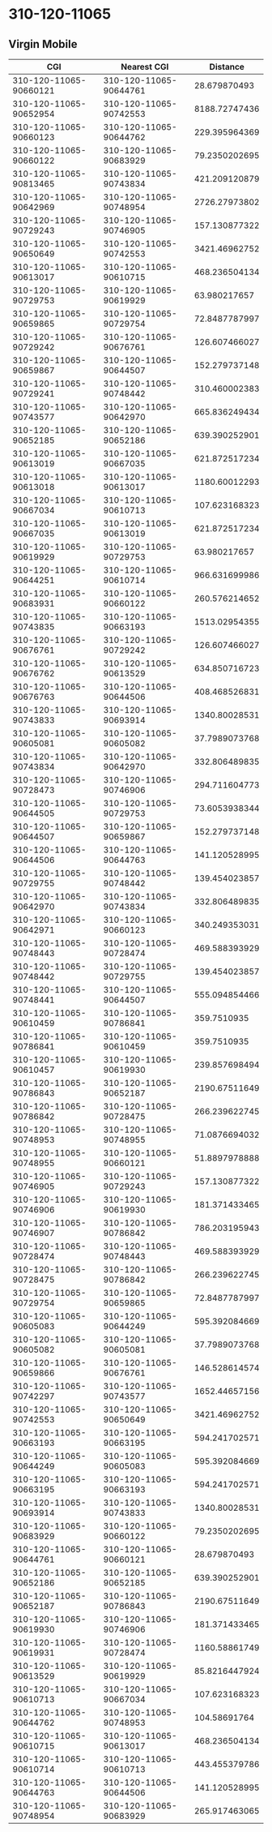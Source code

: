 # 310-120-11065
## Virgin Mobile


| CGI | Nearest CGI | Distance |
|-----|-------------|----------|
| 310-120-11065-90660121 | 310-120-11065-90644761 | 28.679870493 |
| 310-120-11065-90652954 | 310-120-11065-90742553 | 8188.72747436 |
| 310-120-11065-90660123 | 310-120-11065-90644762 | 229.395964369 |
| 310-120-11065-90660122 | 310-120-11065-90683929 | 79.2350202695 |
| 310-120-11065-90813465 | 310-120-11065-90743834 | 421.209120879 |
| 310-120-11065-90642969 | 310-120-11065-90748954 | 2726.27973802 |
| 310-120-11065-90729243 | 310-120-11065-90746905 | 157.130877322 |
| 310-120-11065-90650649 | 310-120-11065-90742553 | 3421.46962752 |
| 310-120-11065-90613017 | 310-120-11065-90610715 | 468.236504134 |
| 310-120-11065-90729753 | 310-120-11065-90619929 | 63.980217657 |
| 310-120-11065-90659865 | 310-120-11065-90729754 | 72.8487787997 |
| 310-120-11065-90729242 | 310-120-11065-90676761 | 126.607466027 |
| 310-120-11065-90659867 | 310-120-11065-90644507 | 152.279737148 |
| 310-120-11065-90729241 | 310-120-11065-90748442 | 310.460002383 |
| 310-120-11065-90743577 | 310-120-11065-90642970 | 665.836249434 |
| 310-120-11065-90652185 | 310-120-11065-90652186 | 639.390252901 |
| 310-120-11065-90613019 | 310-120-11065-90667035 | 621.872517234 |
| 310-120-11065-90613018 | 310-120-11065-90613017 | 1180.60012293 |
| 310-120-11065-90667034 | 310-120-11065-90610713 | 107.623168323 |
| 310-120-11065-90667035 | 310-120-11065-90613019 | 621.872517234 |
| 310-120-11065-90619929 | 310-120-11065-90729753 | 63.980217657 |
| 310-120-11065-90644251 | 310-120-11065-90610714 | 966.631699986 |
| 310-120-11065-90683931 | 310-120-11065-90660122 | 260.576214652 |
| 310-120-11065-90743835 | 310-120-11065-90663193 | 1513.02954355 |
| 310-120-11065-90676761 | 310-120-11065-90729242 | 126.607466027 |
| 310-120-11065-90676762 | 310-120-11065-90613529 | 634.850716723 |
| 310-120-11065-90676763 | 310-120-11065-90644506 | 408.468526831 |
| 310-120-11065-90743833 | 310-120-11065-90693914 | 1340.80028531 |
| 310-120-11065-90605081 | 310-120-11065-90605082 | 37.7989073768 |
| 310-120-11065-90743834 | 310-120-11065-90642970 | 332.806489835 |
| 310-120-11065-90728473 | 310-120-11065-90746906 | 294.711604773 |
| 310-120-11065-90644505 | 310-120-11065-90729753 | 73.6053938344 |
| 310-120-11065-90644507 | 310-120-11065-90659867 | 152.279737148 |
| 310-120-11065-90644506 | 310-120-11065-90644763 | 141.120528995 |
| 310-120-11065-90729755 | 310-120-11065-90748442 | 139.454023857 |
| 310-120-11065-90642970 | 310-120-11065-90743834 | 332.806489835 |
| 310-120-11065-90642971 | 310-120-11065-90660123 | 340.249353031 |
| 310-120-11065-90748443 | 310-120-11065-90728474 | 469.588393929 |
| 310-120-11065-90748442 | 310-120-11065-90729755 | 139.454023857 |
| 310-120-11065-90748441 | 310-120-11065-90644507 | 555.094854466 |
| 310-120-11065-90610459 | 310-120-11065-90786841 | 359.7510935 |
| 310-120-11065-90786841 | 310-120-11065-90610459 | 359.7510935 |
| 310-120-11065-90610457 | 310-120-11065-90619930 | 239.857698494 |
| 310-120-11065-90786843 | 310-120-11065-90652187 | 2190.67511649 |
| 310-120-11065-90786842 | 310-120-11065-90728475 | 266.239622745 |
| 310-120-11065-90748953 | 310-120-11065-90748955 | 71.0876694032 |
| 310-120-11065-90748955 | 310-120-11065-90660121 | 51.8897978888 |
| 310-120-11065-90746905 | 310-120-11065-90729243 | 157.130877322 |
| 310-120-11065-90746906 | 310-120-11065-90619930 | 181.371433465 |
| 310-120-11065-90746907 | 310-120-11065-90786842 | 786.203195943 |
| 310-120-11065-90728474 | 310-120-11065-90748443 | 469.588393929 |
| 310-120-11065-90728475 | 310-120-11065-90786842 | 266.239622745 |
| 310-120-11065-90729754 | 310-120-11065-90659865 | 72.8487787997 |
| 310-120-11065-90605083 | 310-120-11065-90644249 | 595.392084669 |
| 310-120-11065-90605082 | 310-120-11065-90605081 | 37.7989073768 |
| 310-120-11065-90659866 | 310-120-11065-90676761 | 146.528614574 |
| 310-120-11065-90742297 | 310-120-11065-90743577 | 1652.44657156 |
| 310-120-11065-90742553 | 310-120-11065-90650649 | 3421.46962752 |
| 310-120-11065-90663193 | 310-120-11065-90663195 | 594.241702571 |
| 310-120-11065-90644249 | 310-120-11065-90605083 | 595.392084669 |
| 310-120-11065-90663195 | 310-120-11065-90663193 | 594.241702571 |
| 310-120-11065-90693914 | 310-120-11065-90743833 | 1340.80028531 |
| 310-120-11065-90683929 | 310-120-11065-90660122 | 79.2350202695 |
| 310-120-11065-90644761 | 310-120-11065-90660121 | 28.679870493 |
| 310-120-11065-90652186 | 310-120-11065-90652185 | 639.390252901 |
| 310-120-11065-90652187 | 310-120-11065-90786843 | 2190.67511649 |
| 310-120-11065-90619930 | 310-120-11065-90746906 | 181.371433465 |
| 310-120-11065-90619931 | 310-120-11065-90728474 | 1160.58861749 |
| 310-120-11065-90613529 | 310-120-11065-90619929 | 85.8216447924 |
| 310-120-11065-90610713 | 310-120-11065-90667034 | 107.623168323 |
| 310-120-11065-90644762 | 310-120-11065-90748953 | 104.58691764 |
| 310-120-11065-90610715 | 310-120-11065-90613017 | 468.236504134 |
| 310-120-11065-90610714 | 310-120-11065-90610713 | 443.455379786 |
| 310-120-11065-90644763 | 310-120-11065-90644506 | 141.120528995 |
| 310-120-11065-90748954 | 310-120-11065-90683929 | 265.917463065 |
